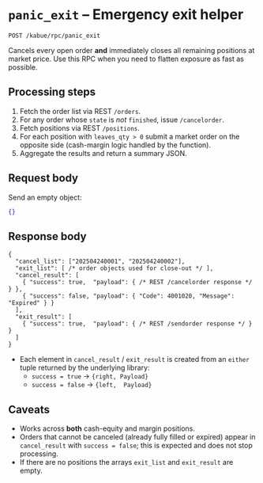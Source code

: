 # `panic_exit` – Emergency exit helper

```
POST /kabue/rpc/panic_exit
```

Cancels every open order **and** immediately closes all remaining positions
at market price.  Use this RPC when you need to flatten exposure as fast as
possible.

## Processing steps

1. Fetch the order list via REST `/orders`.
2. For any order whose `state` is *not* `finished`, issue `/cancelorder`.
3. Fetch positions via REST `/positions`.
4. For each position with `leaves_qty > 0` submit a market order on the
   opposite side (cash-margin logic handled by the function).
5. Aggregate the results and return a summary JSON.

## Request body

Send an empty object:

```json
{}
```

## Response body

```jsonc
{
  "cancel_list": ["202504240001", "202504240002"],
  "exit_list": [ /* order objects used for close-out */ ],
  "cancel_result": [
    { "success": true,  "payload": { /* REST /cancelorder response */ } },
    { "success": false, "payload": { "Code": 4001020, "Message": "Expired" } }
  ],
  "exit_result": [
    { "success": true,  "payload": { /* REST /sendorder response */ } }
  ]
}
```

* Each element in `cancel_result` / `exit_result` is created from an `either`
  tuple returned by the underlying library:
  * `success = true`   → `{right, Payload}`
  * `success = false`  → `{left,  Payload}`

## Caveats

* Works across **both** cash-equity and margin positions.
* Orders that cannot be canceled (already fully filled or expired) appear in
  `cancel_result` with `success = false`; this is expected and does not stop
  processing.
* If there are no positions the arrays `exit_list` and `exit_result` are empty.
